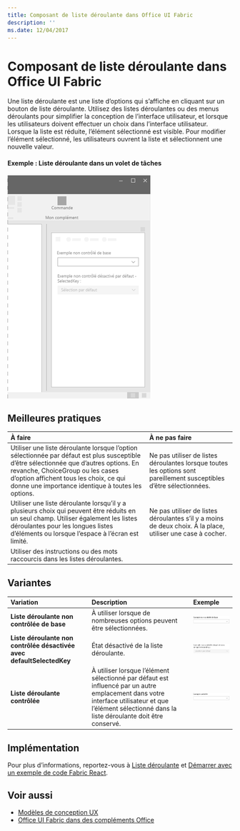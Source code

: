 ```yaml
---
title: Composant de liste déroulante dans Office UI Fabric
description: ''
ms.date: 12/04/2017
---
```


# <a name="dropdown-component-in-office-ui-fabric"></a>Composant de liste déroulante dans Office UI Fabric

Une liste déroulante est une liste d’options qui s’affiche en cliquant sur un bouton de liste déroulante. Utilisez des listes déroulantes ou des menus déroulants pour simplifier la conception de l’interface utilisateur, et lorsque les utilisateurs doivent effectuer un choix dans l’interface utilisateur. Lorsque la liste est réduite, l’élément sélectionné est visible. Pour modifier l’élément sélectionné, les utilisateurs ouvrent la liste et sélectionnent une nouvelle valeur.
  
#### <a name="example-drop-down-in-a-task-pane"></a>Exemple : Liste déroulante dans un volet de tâches

![Image illustrant la liste déroulante](../images/overview-with-app-dropdown.png)

## <a name="best-practices"></a>Meilleures pratiques

|**À faire**|**À ne pas faire**|
|:------------|:--------------|
|Utiliser une liste déroulante lorsque l’option sélectionnée par défaut est plus susceptible d’être sélectionnée que d’autres options. En revanche, ChoiceGroup ou les cases d’option affichent tous les choix, ce qui donne une importance identique à toutes les options.|Ne pas utiliser de listes déroulantes lorsque toutes les options sont pareillement susceptibles d’être sélectionnées.|
|Utiliser une liste déroulante lorsqu’il y a plusieurs choix qui peuvent être réduits en un seul champ. Utiliser également les listes déroulantes pour les longues listes d’éléments ou lorsque l’espace à l’écran est limité.|Ne pas utiliser de listes déroulantes s’il y a moins de deux choix. À la place, utiliser une case à cocher.|
|Utiliser des instructions ou des mots raccourcis dans les listes déroulantes.| |

## <a name="variants"></a>Variantes

|**Variation**|**Description**|**Exemple**|
|:------------|:--------------|:----------|
|**Liste déroulante non contrôlée de base**|À utiliser lorsque de nombreuses options peuvent être sélectionnées.|![Image de la liste déroulante non contrôlée de base](../images/dropdown-uncontrolled.png)<br/>|
|**Liste déroulante non contrôlée désactivée avec defaultSelectedKey**|État désactivé de la liste déroulante.|![Image de la liste déroulante non contrôlée désactivée avec defaultSelectedKey](../images/dropdown-disabled.png)<br/>|
|**Liste déroulante contrôlée**|À utiliser lorsque l’élément sélectionné par défaut est influencé par un autre emplacement dans votre interface utilisateur et que l’élément sélectionné dans la liste déroulante doit être conservé.|![Image de la liste déroulante contrôlée](../images/dropdown-controlled.png)<br/>|

## <a name="implementation"></a>Implémentation

Pour plus d’informations, reportez-vous à [Liste déroulante](https://dev.office.com/fabric#/components/dropdown) et [Démarrer avec un exemple de code Fabric React](https://github.com/OfficeDev/Word-Add-in-GettingStartedFabricReact).

## <a name="see-also"></a>Voir aussi

- [Modèles de conception UX](https://github.com/OfficeDev/Office-Add-in-UX-Design-Patterns-Code)
- [Office UI Fabric dans des compléments Office](office-ui-fabric.md)

